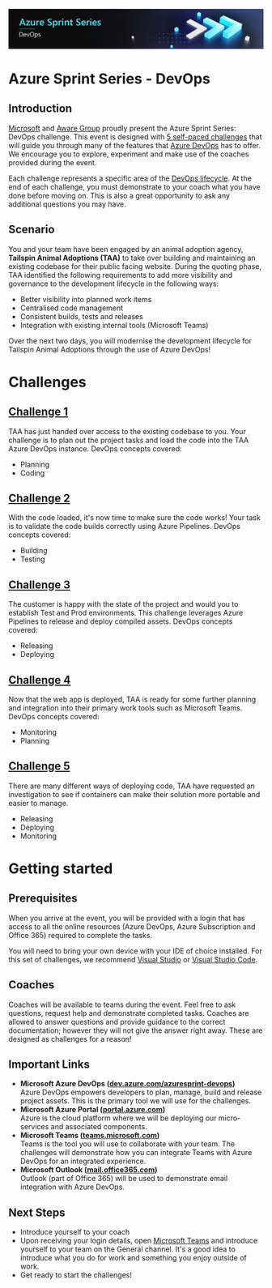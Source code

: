 ![Azure Sprint Series Logo](Banner.jpg)

# Azure Sprint Series - DevOps
## Introduction
[Microsoft](https://www.microsoft.com) and [Aware Group](https://www.awaregroup.com) proudly present the Azure Sprint Series: DevOps challenge. This event is designed with [5 self-paced challenges](#Challenges) that will guide you through many of the features that [Azure DevOps](https://dev.azure.com) has to offer. We encourage you to explore, experiment and make use of the coaches provided during the event.

Each challenge represents a specific area of the [DevOps lifecycle](https://azure.microsoft.com/en-in/overview/what-is-devops/). At the end of each challenge, you must demonstrate to your coach what you have done before moving on. This is also a great opportunity to ask any additional questions you may have.

## Scenario
You and your team have been engaged by an animal adoption agency, **Tailspin Animal Adoptions (TAA)** to take over building and maintaining an existing codebase for their public facing website. During the quoting phase, TAA identified the following requirements to add more visibility and governance to the development lifecycle in the following ways:

* Better visibility into planned work items
* Centralised code management
* Consistent builds, tests and releases
* Integration with existing internal tools (Microsoft Teams)

Over the next two days, you will modernise the development lifecycle for Tailspin Animal Adoptions through the use of Azure DevOps!

# Challenges
## [Challenge 1](Challenge1/README.md)
TAA has just handed over access to the existing codebase to you. Your challenge is to plan out the project tasks and load the code into the TAA Azure DevOps instance. DevOps concepts covered:

- Planning
- Coding

## [Challenge 2](Challenge2/README.md)
With the code loaded, it's now time to make sure the code works! Your task is to validate the code builds correctly using Azure Pipelines. DevOps concepts covered: 
- Building
- Testing

## [Challenge 3](Challenge3/README.md)
The customer is happy with the state of the project and would you to establish Test and Prod environments. This challenge leverages Azure Pipelines to release and deploy compiled assets. DevOps concepts covered:
- Releasing
- Deploying

## [Challenge 4](Challenge4/README.md)
Now that the web app is deployed, TAA is ready for some further planning and integration into their primary work tools such as Microsoft Teams. DevOps concepts covered:
- Monitoring
- Planning

## [Challenge 5](Challenge5/README.md)
There are many different ways of deploying code, TAA have requested an investigation to see if containers can make their solution more portable and easier to manage.
- Releasing
- Deploying
- Monitoring


# Getting started

## Prerequisites
When you arrive at the event, you will be provided with a login that has access to all the online resources (Azure DevOps, Azure Subscription and Office 365) required to complete the tasks.

You will need to bring your own device with your IDE of choice installed. For this set of challenges, we recommend [Visual Studio](https://www.visualstudio.com) or [Visual Studio Code](https://code.visualstudio.com).

## Coaches
Coaches will be available to teams during the event. Feel free to ask questions, request help and demonstrate completed tasks. Coaches are allowed to answer questions and provide guidance to the correct documentation; however they will not give the answer right away. These are designed as challenges for a reason!

## Important Links
* **Microsoft Azure DevOps ([dev.azure.com/azuresprint-devops](https://dev.azure.com/azuresprint-devops))**<br>Azure DevOps empowers developers to plan, manage, build and release project assets. This is the primary tool we will use for the challenges. 
* **Microsoft Azure Portal ([portal.azure.com](https://portal.azure.com))**<br/>Azure is the cloud platform where we will be deploying our micro-services and associated components.
* **Microsoft Teams ([teams.microsoft.com](https://teams.microsoft.com))**<br/>Teams is the tool you will use to collaborate with your team. The challenges will demonstrate how you can integrate Teams with Azure DevOps for an integrated experience.
* **Microsoft Outlook ([mail.office365.com](https://mail.office365.com))**<br/>Outlook (part of Office 365) will be used to demonstrate email integration with Azure DevOps.

## Next Steps
* Introduce yourself to your coach 
* Upon receiving your login details, open [Microsoft Teams](https://teams.microsoft.com) and introduce yourself to your team on the General channel. It's a good idea to introduce what you do for work and something you enjoy outside of work.
* Get ready to start the challenges!
